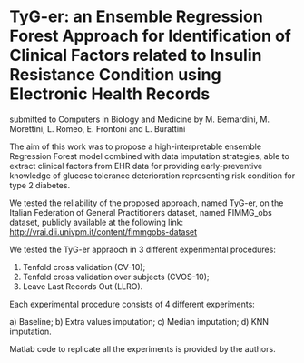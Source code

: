 # TyG-er: an Ensemble Regression Forest Approach for Identification of Clinical Factors related to Insulin Resistance Condition using Electronic Health Records
submitted to Computers in Biology and Medicine by M. Bernardini, M. Morettini, L. Romeo, E. Frontoni and L. Burattini 

The aim of this work was to propose a high-interpretable ensemble Regression Forest model combined with data imputation strategies, able to extract clinical factors from EHR data for providing early-preventive knowledge of glucose tolerance deterioration representing risk condition for type 2 diabetes.

We tested the reliability of the proposed approach, named TyG-er, on the Italian Federation of General Practitioners dataset, named FIMMG_obs dataset, publicly available at the following link: http://vrai.dii.univpm.it/content/fimmgobs-dataset

We tested the TyG-er appraoch in 3 different experimental procedures:

1) Tenfold cross validation (CV-10);
2) Tenfold cross validation over subjects (CVOS-10);
3) Leave Last Records Out (LLRO).

Each experimental procedure consists of 4 different experiments:

a) Baseline;
b) Extra values imputation;
c) Median imputation;
d) KNN imputation.

Matlab code to replicate all the experiments is provided by the authors.
